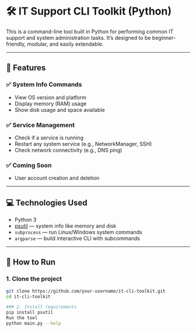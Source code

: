 # 🛠️ IT Support CLI Toolkit (Python)

This is a command-line tool built in Python for performing common IT support and system administration tasks. It’s designed to be beginner-friendly, modular, and easily extendable.

---

## 📌 Features

### ✅ System Info Commands
- View OS version and platform
- Display memory (RAM) usage
- Show disk usage and space available

### ✅ Service Management
- Check if a service is running
- Restart any system service (e.g., NetworkManager, SSH)
- Check network connectivity (e.g., DNS ping)

### ✅ Coming Soon
- User account creation and deletion

---

## 💻 Technologies Used

- Python 3
- [psutil](https://pypi.org/project/psutil/) — system info like memory and disk
- `subprocess` — run Linux/Windows system commands
- `argparse` — build interactive CLI with subcommands

---

## 🚀 How to Run

### 1. Clone the project
```bash
git clone https://github.com/your-username/it-cli-toolkit.git
cd it-cli-toolkit

### 2. Install requirements
pip install psutil
Run the tool
python main.py --help

